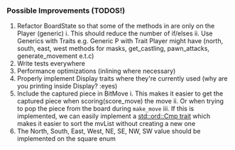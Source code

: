 ### Possible Improvements (TODOS!)
1. Refactor BoardState so that some of the methods in are only on the Player (generic)
    i. This should reduce the number of if/elses
    ii. Use Generics with Traits e.g. Generic P with Trait Player might have (north, south, east, west methods for masks, get_castling, pawn_attacks, generate_movement e.t.c)
2. Write tests everywhere
3. Performance optimizations (inlining where necessary)
4. Properly implement Display traits where they're currently used (why are you printing inside Display? :eyes)
5. Include the captured piece in BitMove
    i. This makes it easier to get the captured piece when scoring(score_move) the move
    ii. Or when trying to pop the piece from the board during `make_move`
    iii. If this is implemented, we can easily implement a [std::ord::Cmp trait](https://doc.rust-lang.org/std/cmp/trait.Ord.html) which makes it easier to sort the mvList without creating a new one
6. The North, South, East, West, NE, SE, NW, SW value should be implemented on the square enum